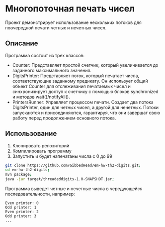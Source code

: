 # Многопоточная печать чисел

Проект демонстрирует использование нескольких потоков для поочередной печати четных и нечетных чисел.

## Описание

Программа состоит из трех классов:

* Counter: Представляет простой счетчик, который увеличивается до заданного максимального значения.
* DigitsPrinter: Представляет поток, который печатает числа, соответствующие заданному предикату. Он использует общий объект Counter для отслеживания печатаемых чисел и синхронизирует доступ к счетчику с помощью блоков synchronized и методов wait()/notifyAll().
* PrintersRunner: Управляет процессом печати. Создает два потока DigitsPrinter, один для четных чисел, а другой для нечетных. Потоки запускаются и присоединяются, гарантируя, что они завершат свою работу перед продолжением основного потока.

## Использование

1. Клонировать репозиторий
2. Компилировать программу
3. Запустить и будет напечатаны числа с 0 до 99

```bash
git clone https://github.com/GibbedHead/em-hw-th2-digits.git;
cd em-hw-th2-digits;
mvn package;
java -jar target/threadeddigits-1.0-SNAPSHOT.jar;
```

Программа выведет четные и нечетные числа в чередующейся последовательности, например:

```
Even printer: 0
Odd printer: 1
Even printer: 2
Odd printer: 3
...
```